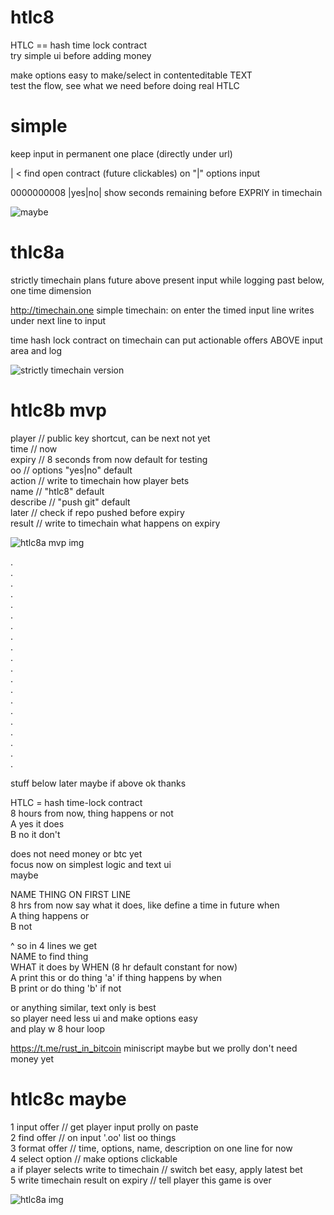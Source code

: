 # htlc8
HTLC == hash time lock contract   
try simple ui before adding money   

make options easy to make/select in contenteditable TEXT   
test the flow, see what we need before doing real HTLC  

# simple

keep input in permanent one place (directly under url)

| < find open contract (future clickables) on "|" options input

0000000008 |yes|no| show seconds remaining before EXPRIY in timechain

![maybe](https://i.imgur.com/TDBih03.png)

# thlc8a

strictly timechain plans future above present input while logging past below, one time dimension

http://timechain.one simple timechain: on enter the timed input line writes under next line to input

time hash lock contract on timechain can put actionable offers ABOVE input area and log   

![strictly timechain version](https://i.imgur.com/5haCX9M.png)

# htlc8b mvp  

player   // public key shortcut, can be next not yet   
time     // now     
expiry   // 8 seconds from now  default for testing     
oo       // options "yes|no" default    
action   // write to timechain how player bets    
name     // "htlc8" default     
describe // "push git" default   
later    // check if repo pushed before expiry    
result   // write to timechain what happens on expiry   
 
![htlc8a mvp img](https://i.imgur.com/wN0MDxR.png)

.   
.   
.   
.   
.   
.   
.   
.   
.   
.   
.   
.   
.   
.   
.   
.   
.   
.   
.   
.   

stuff below later maybe if above ok thanks   


HTLC = hash time-lock contract    
8 hours from now, thing happens or not    
A yes it does   
B no it don't  

does not need money or btc yet    
focus now on simplest logic and text ui   
maybe    

NAME THING ON FIRST LINE   
8 hrs from now say what it does, like define a time in future when   
A thing happens or    
B not   

^ so in 4 lines we get    
NAME to find thing    
WHAT it does by WHEN (8 hr default constant for now)   
A print this or do thing 'a' if thing happens by when    
B print or do thing 'b' if not    

or anything similar, text only is best  
so player need less ui and make options easy   
and play w 8 hour loop    

https://t.me/rust_in_bitcoin miniscript maybe but we prolly don't need money yet   


# htlc8c maybe        
1 input offer // get player input prolly on paste   
2 find offer // on input '.oo' list oo things   
3 format offer // time, options, name, description on one line for now      
4 select option // make options clickable    
a if player selects write to timechain // switch bet easy, apply latest bet       
5 write timechain result on expiry // tell player this game is over        

![htlc8a img](https://i.imgur.com/Q9PZlWk.png)
